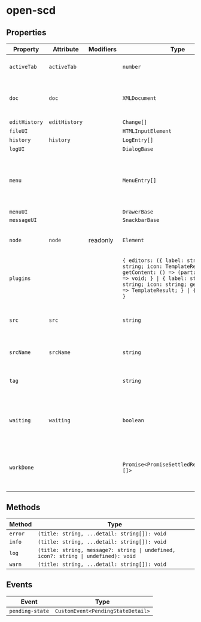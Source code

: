 # open-scd

## Properties

| Property      | Attribute     | Modifiers | Type                                             | Default                                          | Description                                      |
|---------------|---------------|-----------|--------------------------------------------------|--------------------------------------------------|--------------------------------------------------|
| `activeTab`   | `activeTab`   |           | `number`                                         | 0                                                | The currently active editor tab.                 |
| `doc`         | `doc`         |           | `XMLDocument`                                    | "emptySCD"                                       | The `XMLDocument` representation of the current file. |
| `editHistory` | `editHistory` |           | `Change[]`                                       | []                                               |                                                  |
| `fileUI`      |               |           | `HTMLInputElement`                               |                                                  |                                                  |
| `history`     | `history`     |           | `LogEntry[]`                                     | []                                               |                                                  |
| `logUI`       |               |           | `DialogBase`                                     |                                                  |                                                  |
| `menu`        |               |           | `MenuEntry[]`                                    | [{"icon":"folder_open","name":"Open project","startsGroup":true,"actionItem":true},{"icon":"create_new_folder","name":"New project"},{"icon":"snippet_folder","name":"Import IED"},{"icon":"save","name":"Save project"},{"icon":"rule_folder","name":"Validate project","startsGroup":true},{"icon":"rule","name":"View log","actionItem":true}] |                                                  |
| `menuUI`      |               |           | `DrawerBase`                                     |                                                  |                                                  |
| `messageUI`   |               |           | `SnackbarBase`                                   |                                                  |                                                  |
| `node`        | `node`        | readonly  | `Element`                                        |                                                  | The `Node` this editor is responsible for editing |
| `plugins`     |               |           | `{ editors: ({ label: string; id: string; icon: TemplateResult; getContent: () => (part: NodePart) => void; } \| { label: string; id: string; icon: string; getContent: () => TemplateResult; } \| { ...; })[]; }` | {"editors":[{"label":"Substation","id":"substation","icon":"zeroLineIcon"},{"label":"Communication","id":"communication","icon":"mediation"},{"label":"Network","id":"network","icon":"networkConfigIcon"},{"label":"IED","id":"ied","icon":"iedIcon"}]} |                                                  |
| `src`         | `src`         |           | `string`                                         |                                                  | The current file's URL. `blob:` URLs are *revoked after parsing*! |
| `srcName`     | `srcName`     |           | `string`                                         | "untitled.scd"                                   | The name of the current file.                    |
| `tag`         |               |           | `string`                                         | "SCL"                                            | The tag name this editor is responsible for editing |
| `waiting`     | `waiting`     |           | `boolean`                                        | false                                            | Whether the element is currently waiting for some async work. |
| `workDone`    |               |           | `Promise<PromiseSettledResult<string>[]>`        | "Promise.allSettled(this.work)"                  | A promise which resolves once all currently pending work is done. |

## Methods

| Method  | Type                                             |
|---------|--------------------------------------------------|
| `error` | `(title: string, ...detail: string[]): void`     |
| `info`  | `(title: string, ...detail: string[]): void`     |
| `log`   | `(title: string, message?: string \| undefined, icon?: string \| undefined): void` |
| `warn`  | `(title: string, ...detail: string[]): void`     |

## Events

| Event           | Type                              |
|-----------------|-----------------------------------|
| `pending-state` | `CustomEvent<PendingStateDetail>` |
